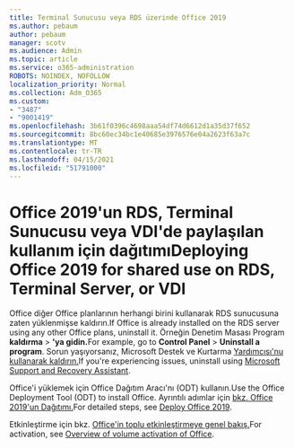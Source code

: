 ```yaml
---
title: Terminal Sunucusu veya RDS üzerinde Office 2019
ms.author: pebaum
author: pebaum
manager: scotv
ms.audience: Admin
ms.topic: article
ms.service: o365-administration
ROBOTS: NOINDEX, NOFOLLOW
localization_priority: Normal
ms.collection: Adm_O365
ms.custom:
- "3487"
- "9001419"
ms.openlocfilehash: 3b61f0396c4698aaa54df74d6612d1a35d37f652
ms.sourcegitcommit: 8bc60ec34bc1e40685e3976576e04a2623f63a7c
ms.translationtype: MT
ms.contentlocale: tr-TR
ms.lasthandoff: 04/15/2021
ms.locfileid: "51791000"
---
```

# <a name="deploying-office-2019-for-shared-use-on-rds-terminal-server-or-vdi"></a><span data-ttu-id="83151-102">Office 2019'un RDS, Terminal Sunucusu veya VDI'de paylaşılan kullanım için dağıtımı</span><span class="sxs-lookup"><span data-stu-id="83151-102">Deploying Office 2019 for shared use on RDS, Terminal Server, or VDI</span></span>

<span data-ttu-id="83151-103">Office diğer Office planlarının herhangi birini kullanarak RDS sunucusuna zaten yüklenmişse kaldırın.</span><span class="sxs-lookup"><span data-stu-id="83151-103">If Office is already installed on the RDS server using any other Office plans, uninstall it.</span></span> <span data-ttu-id="83151-104">Örneğin Denetim Masası Program **kaldırma**  >  **'ya gidin.**</span><span class="sxs-lookup"><span data-stu-id="83151-104">For example, go to **Control Panel** > **Uninstall a program**.</span></span> <span data-ttu-id="83151-105">Sorun yaşıyorsanız, Microsoft Destek ve Kurtarma [Yardımcısı'nu kullanarak kaldırın.](https://aka.ms/SARA-OfficeUninstall-Alchemy)</span><span class="sxs-lookup"><span data-stu-id="83151-105">If you're experiencing issues, uninstall using [Microsoft Support and Recovery Assistant](https://aka.ms/SARA-OfficeUninstall-Alchemy).</span></span> 

<span data-ttu-id="83151-106">Office'i yüklemek için Office Dağıtım Aracı'nı (ODT) kullanın.</span><span class="sxs-lookup"><span data-stu-id="83151-106">Use the Office Deployment Tool (ODT) to install Office.</span></span> <span data-ttu-id="83151-107">Ayrıntılı adımlar için [bkz. Office 2019'un Dağıtımı.](https://docs.microsoft.com/deployoffice/office2019/deploy)</span><span class="sxs-lookup"><span data-stu-id="83151-107">For detailed steps, see [Deploy Office 2019](https://docs.microsoft.com/deployoffice/office2019/deploy).</span></span>

<span data-ttu-id="83151-108">Etkinleştirme için bkz. [Office'in toplu etkinleştirmeye genel bakış.](https://docs.microsoft.com/deployoffice/vlactivation/plan-volume-activation-of-office)</span><span class="sxs-lookup"><span data-stu-id="83151-108">For activation, see [Overview of volume activation of Office](https://docs.microsoft.com/deployoffice/vlactivation/plan-volume-activation-of-office).</span></span>